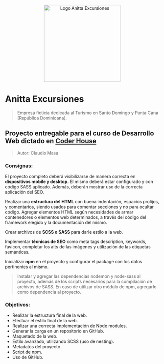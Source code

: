 <p align="center"> <img src="https://anittaexcursiones.000webhostapp.com/img/logo-small.png" alt="Logo Anitta Excursiones" width="250px"></p>

# Anitta Excursiones
> Empresa ficticia dedicada al Turismo en Santo Domingo y Punta Cana (República Dominicana).

## Proyecto entregable para el curso de Desarrollo Web dictado en [Coder House](https://www.coderhouse.com "Coder House")

> Autor: Claudio Masa

### Consignas:
El proyecto completo deberá visibilizarse de manera correcta en **dispositivos mobile y desktop.** El mismo deberá estar configurado y con código SASS aplicado. Además, deberán mostrar uso de la correcta aplicación del SEO.

Realizar una **estructura del HTML** con buena indentación, espacios prolijos, y comentarios, siendo usados para comentar secciones y no para ocultar código.
Agregar elementos HTML según necesidades de armar contenedores o elementos web determinados, a través del código del framework elegido y la documentación del mismo.

Crear archivos de **SCSS o SASS** para darle estilo a la web.

Implementar **técnicas de SEO** como meta tags description, keywords, favicon, completar los alts de las imágenes y utilización de las etiquetas semánticas.

Inicializar **npm** en el proyecto y configurar el package con los datos pertinentes al mismo.
> Instalar y agregar las dependencias nodemon y node-sass al proyecto, además de los scripts necesarios para la compilación de archivos de SASS.
En caso de utilizar otro módulo de npm, agregarlo como dependencia al proyecto.

### Objetivos:
- Realizar la estructura final de la web.
- Efectuar el estilo final de la web.
- Realizar una correcta implementación de Node modules.
- Generar la carga en un repositorio en GitHub.
- Maquetado de la web.
- Estilo avanzado, utilizando SCSS (uso de nesting).
- Metadatos del proyecto.
- Script de npm.
- Uso de GitHub.